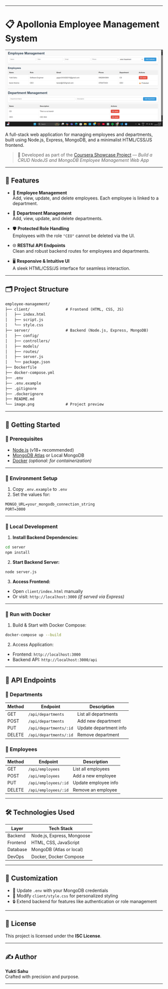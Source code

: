 
---

# 📋 Apollonia Employee Management System

![Project Preview](image.png)

A full-stack web application for managing employees and departments, built using Node.js, Express, MongoDB, and a minimalist HTML/CSS/JS frontend.

> 🚀 Developed as part of the [Coursera Showcase Project](https://www.coursera.org/learn/showcase-build-a-crud-nodejs-and-mongodb-employee-management-web-app/supplement/uKwPr/the-project-scenario) — *Build a CRUD NodeJS and MongoDB Employee Management Web App*

---

## 🧩 Features

- 👥 **Employee Management**  
  Add, view, update, and delete employees. Each employee is linked to a department.

- 🏢 **Department Management**  
  Add, view, update, and delete departments.

- 🛡️ **Protected Role Handling**  
  Employees with the role `"CEO"` cannot be deleted via the UI.

- 🌐 **RESTful API Endpoints**  
  Clean and robust backend routes for employees and departments.

- 🖥️ **Responsive & Intuitive UI**  
  A sleek HTML/CSS/JS interface for seamless interaction.

---

## 🗂️ Project Structure

```txt
employee-management/
├── client/                # Frontend (HTML, CSS, JS)
│   ├── index.html
│   ├── script.js
│   └── style.css
├── server/                # Backend (Node.js, Express, MongoDB)
│   ├── config/
│   ├── controllers/
│   ├── models/
│   ├── routes/
│   ├── server.js
│   └── package.json
├── Dockerfile
├── docker-compose.yml
├── .env
├── .env.example
├── .gitignore
├── .dockerignore
├── README.md
└── image.png              # Project preview
```

---

## 🚀 Getting Started

### 🔧 Prerequisites

- [Node.js](https://nodejs.org/) (v18+ recommended)  
- [MongoDB Atlas](https://www.mongodb.com/cloud/atlas) or Local MongoDB  
- [Docker](https://www.docker.com/) *(optional: for containerization)*

---

### 🔐 Environment Setup

1. Copy `.env.example` to `.env`
2. Set the values for:

```env
MONGO_URL=your_mongodb_connection_string
PORT=3000
```

---

### 🧪 Local Development

1. **Install Backend Dependencies:**

```sh
cd server
npm install
```

2. **Start Backend Server:**

```sh
node server.js
```

3. **Access Frontend:**

- Open `client/index.html` manually  
- Or visit: `http://localhost:3000` *(if served via Express)*

---

### 🐳 Run with Docker

1. Build & Start with Docker Compose:

```sh
docker-compose up --build
```

2. Access Application:

- Frontend: `http://localhost:3000`  
- Backend API: `http://localhost:3000/api`

---

## 🔌 API Endpoints

### 🏢 Departments

| Method | Endpoint                    | Description             |
|--------|-----------------------------|-------------------------|
| GET    | `/api/departments`          | List all departments    |
| POST   | `/api/departments`          | Add new department      |
| PUT    | `/api/departments/:id`      | Update department info  |
| DELETE | `/api/departments/:id`      | Remove department       |

### 👥 Employees

| Method | Endpoint                   | Description              |
|--------|----------------------------|--------------------------|
| GET    | `/api/employees`           | List all employees       |
| POST   | `/api/employees`           | Add a new employee       |
| PUT    | `/api/employees/:id`       | Update employee info     |
| DELETE | `/api/employees/:id`       | Remove an employee       |

---

## 🛠️ Technologies Used

| Layer      | Tech Stack                        |
|------------|-----------------------------------|
| Backend    | Node.js, Express, Mongoose        |
| Frontend   | HTML, CSS, JavaScript             |
| Database   | MongoDB (Atlas or local)          |
| DevOps     | Docker, Docker Compose            |

---

## 🎨 Customization

- 🔧 Update `.env` with your MongoDB credentials  
- 🎨 Modify `client/style.css` for personalized styling  
- 🔒 Extend backend for features like authentication or role management

---

## 📄 License

This project is licensed under the **ISC License**.

---

## ✍️ Author

**Yukti Sahu**  
Crafted with precision and purpose.

---

